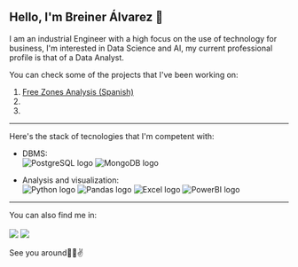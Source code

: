 ## Hello, I'm Breiner Álvarez 👋

I am an industrial Engineer with a high focus on the use of technology for business, I'm interested in Data Science and AI, my current professional profile is that of a Data Analyst.

You can check some of the projects that I've been working on:

1. [Free Zones Analysis (Spanish)](https://app.powerbi.com/view?r=eyJrIjoiOTIzOWJmZTItYTY3OC00Yzc3LTk1ODItZDg3MGVmNzgyYjYzIiwidCI6ImZkNjljZTFiLTIwYzYtNDJlYy1iNTRlLTZkMWIzODcwYWM2ZSIsImMiOjR9)
2. 
3. 

___

Here's the stack of tecnologies that I'm competent with:
* DBMS:\
![PostgreSQL logo](https://img.shields.io/badge/PostgreSQL-316192?style=for-the-badge&logo=postgresql&logoColor=white)
![MongoDB logo](https://img.shields.io/badge/MongoDB-4EA94B?style=for-the-badge&logo=mongodb&logoColor=white)

* Analysis and visualization:\
 ![Python logo](https://img.shields.io/badge/Python-FFD43B?style=for-the-badge&logo=python&logoColor=blue)
![Pandas logo](https://img.shields.io/badge/Pandas-2C2D72?style=for-the-badge&logo=pandas&logoColor=white)
![Excel logo](https://img.shields.io/badge/Microsoft_Excel-217346?style=for-the-badge&logo=microsoft-excel&logoColor=white)
![PowerBI logo](https://img.shields.io/badge/PowerBI-F2C811?style=for-the-badge&logo=Power%20BI&logoColor=white)
___
You can also find me in:\
\
<a href="https://bio.link/breineralvarez"><img src="https://img.shields.io/badge/bio.link-000000%7D?style=for-the-badge&logo=biolink&logoColor=white"></img></a>
<a href="https://linkedin.com/in/breineralvarez"><img src="https://img.shields.io/badge/LinkedIn-0077B5?style=for-the-badge&logo=linkedin&logoColor=white"></img></a>

See you around🧑‍💻✌️